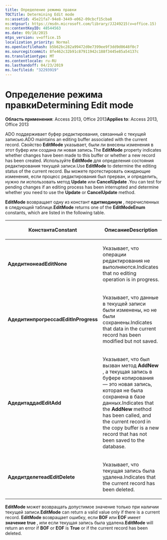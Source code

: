 ```yaml
---
title: Определение режима правки
TOCTitle: Determining Edit mode
ms:assetid: 45e21fa7-94e8-3449-e062-09cbcf15cba8
ms:mtpsurl: https://msdn.microsoft.com/library/JJ249215(v=office.15)
ms:contentKeyID: 48544563
ms.date: 09/18/2015
mtps_version: v=office.15
localization_priority: Normal
ms.openlocfilehash: b5b62bc282a99472d0e7399ee9f3dd9d0648f0c7
ms.sourcegitcommit: 8fe462c32b91c87911942c188f3445e85a54137c
ms.translationtype: MT
ms.contentlocale: ru-RU
ms.lasthandoff: 04/23/2019
ms.locfileid: "32293919"
---
```

# <a name="determining-edit-mode"></a><span data-ttu-id="093ff-102">Определение режима правки</span><span class="sxs-lookup"><span data-stu-id="093ff-102">Determining Edit mode</span></span>


<span data-ttu-id="093ff-103">**Область применения**: Access 2013, Office 2013</span><span class="sxs-lookup"><span data-stu-id="093ff-103">**Applies to**: Access 2013, Office 2013</span></span>

<span data-ttu-id="093ff-104">ADO поддерживает буфер редактирования, связанный с текущей записью.</span><span class="sxs-lookup"><span data-stu-id="093ff-104">ADO maintains an editing buffer associated with the current record.</span></span> <span data-ttu-id="093ff-105">Свойство **EditMode** указывает, были ли внесены изменения в этот буфер или создана ли новая запись.</span><span class="sxs-lookup"><span data-stu-id="093ff-105">The **EditMode** property indicates whether changes have been made to this buffer or whether a new record has been created.</span></span> <span data-ttu-id="093ff-106">Используйте **EditMode** для определения состояния редактирования текущей записи.</span><span class="sxs-lookup"><span data-stu-id="093ff-106">Use **EditMode** to determine the editing status of the current record.</span></span> <span data-ttu-id="093ff-107">Вы можете протестировать ожидающие изменения, если процесс редактирования был прерван, и определить, нужно ли использовать метод **Update** или **CancelUpdate** .</span><span class="sxs-lookup"><span data-stu-id="093ff-107">You can test for pending changes if an editing process has been interrupted and determine whether you need to use the **Update** or **CancelUpdate** method.</span></span>

<span data-ttu-id="093ff-108">**EditMode** возвращает одну из констант **едитмодинум** , перечисленных в следующей таблице.</span><span class="sxs-lookup"><span data-stu-id="093ff-108">**EditMode** returns one of the **EditModeEnum** constants, which are listed in the following table.</span></span>

<table>
<colgroup>
<col style="width: 50%" />
<col style="width: 50%" />
</colgroup>
<thead>
<tr class="header">
<th><p><span data-ttu-id="093ff-109">Константа</span><span class="sxs-lookup"><span data-stu-id="093ff-109">Constant</span></span></p></th>
<th><p><span data-ttu-id="093ff-110">Описание</span><span class="sxs-lookup"><span data-stu-id="093ff-110">Description</span></span></p></th>
</tr>
</thead>
<tbody>
<tr class="odd">
<td><p><span data-ttu-id="093ff-111"><strong>Адедитноне</strong></span><span class="sxs-lookup"><span data-stu-id="093ff-111"><strong>adEditNone</strong></span></span></p></td>
<td><p><span data-ttu-id="093ff-112">Указывает, что операции редактирования не выполняются.</span><span class="sxs-lookup"><span data-stu-id="093ff-112">Indicates that no editing operation is in progress.</span></span></p></td>
</tr>
<tr class="even">
<td><p><span data-ttu-id="093ff-113"><strong>Адедитинпрогресс</strong></span><span class="sxs-lookup"><span data-stu-id="093ff-113"><strong>adEditInProgress</strong></span></span></p></td>
<td><p><span data-ttu-id="093ff-114">Указывает, что данные в текущей записи были изменены, но не были сохранены.</span><span class="sxs-lookup"><span data-stu-id="093ff-114">Indicates that data in the current record has been modified but not saved.</span></span></p></td>
</tr>
<tr class="odd">
<td><p><span data-ttu-id="093ff-115"><strong>Адедитадд</strong></span><span class="sxs-lookup"><span data-stu-id="093ff-115"><strong>adEditAdd</strong></span></span></p></td>
<td><p><span data-ttu-id="093ff-116">Указывает, что был вызван метод <strong>AddNew</strong> , а текущая запись в буфере копирования — это новая запись, которая не была сохранена в базе данных.</span><span class="sxs-lookup"><span data-stu-id="093ff-116">Indicates that the <strong>AddNew</strong> method has been called, and the current record in the copy buffer is a new record that has not been saved to the database.</span></span></p></td>
</tr>
<tr class="even">
<td><p><span data-ttu-id="093ff-117"><strong>Адедитделете</strong></span><span class="sxs-lookup"><span data-stu-id="093ff-117"><strong>adEditDelete</strong></span></span></p></td>
<td><p><span data-ttu-id="093ff-118">Указывает, что текущая запись была удалена.</span><span class="sxs-lookup"><span data-stu-id="093ff-118">Indicates that the current record has been deleted.</span></span></p></td>
</tr>
</tbody>
</table>


<span data-ttu-id="093ff-119">**EditMode** может возвращать допустимое значение только при наличии текущей записи.</span><span class="sxs-lookup"><span data-stu-id="093ff-119">**EditMode** can return a valid value only if there is a current record.</span></span> <span data-ttu-id="093ff-120">**EditMode** возвращает ошибку, если **BOF** или **EOF** имеет **значение true** , или если текущая запись была удалена.</span><span class="sxs-lookup"><span data-stu-id="093ff-120">**EditMode** will return an error if **BOF** or **EOF** is **True** or if the current record has been deleted.</span></span>

